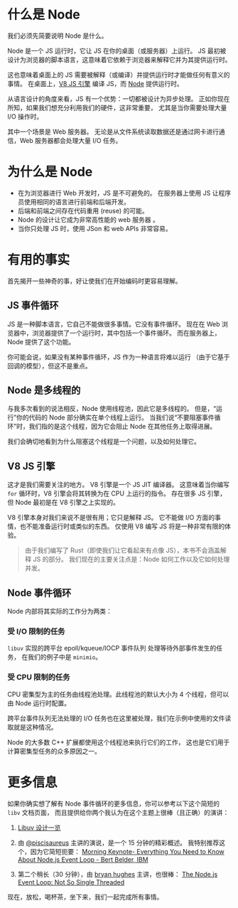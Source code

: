 # 什么是 Node

我们必须先简要说明 Node 是什么。

Node 是一个 JS 运行时，它让 JS 在你的桌面（或服务器）上运行。
JS 最初被设计为浏览器的脚本语言，这意味着它依赖于浏览器来解释它并为其提供运行时。

这也意味着桌面上的 JS 需要被解释（或编译）并提供运行时才能做任何有意义的事情。
在桌面上，[V8 JS 引擎] 编译 JS，而 [Node] 提供运行时。

从语言设计的角度来看，JS 有一个优势：一切都被设计为异步处理。
正如你现在所知，如果我们想充分利用我们的硬件，这非常重要，
尤其是当你需要处理大量 I/O 操作时。

其中一个场景是 Web 服务器。
无论是从文件系统读取数据还是通过网卡进行通信，Web 服务器都会处理大量 I/O 任务。

[V8 JS 引擎]: https://en.wikipedia.org/wiki/V8_JS_engine
[Node]: https://en.wikipedia.org/wiki/Node.js

# 为什么是 Node 

- 在为浏览器进行 Web 开发时，JS 是不可避免的。
  在服务器上使用 JS 让程序员使用相同的语言进行前端和后端开发。 
- 后端和前端之间存在代码重用 (reuse) 的可能。 
- Node 的设计让它成为非常高性能的 web 服务器 。
- 当你只处理 JS 时，使用 JSon 和 web APIs 非常容易。

# 有用的事实

首先揭开一些神奇的事，好让使我们在开始编码时更容易理解。

## JS 事件循环

JS 是一种脚本语言，它自己不能做很多事情。它没有事件循环。
现在在 Web 浏览器中，浏览器提供了一个运行时，其中包括一个事件循环。
而在服务器上，Node 提供了这个功能。

你可能会说，如果没有某种事件循环，JS 作为一种语言将难以运行
（由于它基于回调的模型），但这不是重点。

## Node 是多线程的

与我多次看到的说法相反，Node 使用线程池，因此它是多线程的。
但是，“运行”你的代码的 Node 部分确实在单个线程上运行。
当我们说“不要阻塞事件循环”时，我们指的是这个线程，因为它会阻止 Node 在其他任务上取得进展。

我们会确切地看到为什么阻塞这个线程是一个问题，以及如何处理它。

## V8 JS 引擎

这才是我们需要关注的地方。 V8 引擎是一个 JS JIT 编译器。
这意味着当你编写 `for` 循环时，V8 引擎会将其转换为在 CPU 上运行的指令。
存在很多 JS 引擎，但 Node 最初是在 V8 引擎之上实现的。

V8 引擎本身对我们来说不是很有用；它只是解释 JS。
它不能做 I/O 方面的事情，也不能准备运行时或类似的东西。
仅使用 V8 编写 JS 将是一种非常有限的体验。

> 由于我们编写了 Rust（即使我们让它看起来有点像 JS），本书不会涵盖解释 JS 的部分。
> 我们现在的主要关注点是：Node 如何工作以及它如何处理并发。 

## Node 事件循环

Node 内部将其实际的工作分为两类：

### 受 I/O 限制的任务

`libuv` 实现的跨平台 epoll/kqueue/IOCP 事件队列 处理等待外部事件发生的任务，
在我们的例子中是 `minimio`。

### 受 CPU 限制的任务

CPU 密集型为主的任务由线程池处理。此线程池的默认大小为 4 个线程，但可以由 Node 运行时配置。

跨平台事件队列无法处理的 I/O 任务也在这里被处理，我们在示例中使用的文件读取就是这种情况。

Node 的大多数 C++ 扩展都使用这个线程池来执行它们的工作，
这也是它们用于计算密集型任务的众多原因之一。

# 更多信息

如果你确实想了解有 Node 事件循环的更多信息，你可以参考以下这个简短的 `libv` 文档页面，
而且提供给你两个我认为在这个主题上很棒（且正确）的演讲：

1. [Libuv 设计一览](http://docs.libuv.org/en/v1.x/design.html#design-overview)

2. 由 [@piscisaureus](https://github.com/piscisaureus) 主讲的演说，是一个 15 分钟的精彩概述。
   我特别推荐这个，因为它简短扼要：
   [Morning Keynote- Everything You Need to Know About Node.js Event Loop - Bert Belder, IBM]
3. 第二个稍长（30 分钟），由 [bryan hughes](https://github.com/nebrius) 主讲，也很棒：
   [The Node.js Event Loop: Not So Single Threaded]

[Morning Keynote- Everything You Need to Know About Node.js Event Loop - Bert Belder, IBM]:
https://www.youtube.com/watch?v=PNa9OMajw9w&t=309s

<!-- <iframe width="560" height="315" src="https://www.youtube.com/embed/PNa9OMajw9w" frameborder="0" allow="accelerometer; autoplay; encrypted-media; gyroscope; picture-in-picture" allowfullscreen></iframe> -->

[The Node.js Event Loop: Not So Single Threaded]:
https://www.youtube.com/watch?v=zphcsoSJMvM

<!-- <iframe width="560" height="315" src="https://www.youtube.com/embed/zphcsoSJMvM" frameborder="0" allow="accelerometer; autoplay; encrypted-media; gyroscope; picture-in-picture" allowfullscreen></iframe> -->

现在，放松，喝杯茶，坐下来，我们一起完成所有事情。
